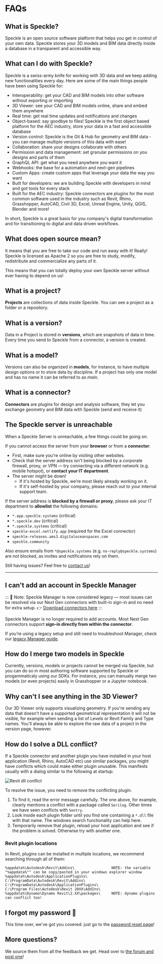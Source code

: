 # FAQs

## What is Speckle?

Speckle is an open source software platform that helps you get in control of your own data.
Speckle stores your 3D models and BIM data directly inside a database in a transparent and accessible way.

## What can I do with Speckle?

Speckle is a swiss-army knife for working with 3D data and we keep adding new functionalities every day. Here are some of the main things people have been using Speckle for:

- Interoperability: get your CAD and BIM models into other software without exporting or importing
- 3D Viewer: see your CAD and BIM models online, share and embed them anywhere
- Real time: get real time updates and notifications and changes
- Object-based: say goodbye to files! Speckle is the first object based platform for the AEC industry, store your data in a fast and accessible database
- Version control: Speckle is the Git & Hub for geometry and BIM data - you can manage multiple versions of this data with ease!
- Collaboration: share your designs collaborate with others
- Permission and data management: set granular permissions on you designs and parts of them
- GraphQL API: get what you need anywhere you want it
- Webhooks: the base for a automation and next-gen pipelines
- Custom Apps: create custom apps that leverage your data the way you want
- Built for developers: we are building Speckle with developers in mind and got tools for every stack
- Built for the AEC industry: Speckle connectors are plugins for the most common software used in the industry such as Revit, Rhino, Grasshopper, AutoCAD, Civil 3D, Excel, Unreal Engine, Unity, QGIS, Blender and more!

In short, Speckle is a great basis for you company's digital transformation and for transitioning to digital and data driven workflows.

## What does open source mean?

It means that you are free to take our code and run away with it! Really!
Speckle is licensed as Apache 2 so you are free to study, modify, redistribute and commercialize any parts of it.

This means that you can totally deploy your own Speckle server without ever having to depend on us!

## What is a project?

**Projects** are collections of data inside Speckle. You can see a project as a folder or a repository.

## What is a version?

Data in a Project is stored in **versions**, which are snapshots of data in time. Every time you send to Speckle from a connector, a version is created.

## What is a model?

Versions can also be organized in **models**, for instance, to have multiple design options or to store data by discipline. If a project has only one model and has no name it can be referred to as _main_.

## What is a connector?

**Connectors** are plugins for design and analysis software, they let you exchange geometry and BIM data with Speckle (send and receive it)

## The Speckle server is unreachable

When a Speckle Server is unreachable, a few things could be going on.

If you cannot access the server from your **browser** or from a **connector**:

- First, make sure you're online by visiting other websites.
- Check that the server address isn't being blocked by a corporate firewall, proxy, or VPN — try connecting via a different network (e.g. mobile hotspot), or **contact your IT department**.
- The server might be down!  
  - If it's hosted by Speckle, we’re most likely already working on it.
  - If it's self-hosted by your company, please reach out to your internal support team.

If the server address is **blocked by a firewall or proxy**, please ask your IT department to **allowlist** the following domains:

- `*.app.speckle.systems` (critical)
- `*.speckle.dev` (critical)
- `*.speckle.systems` (critical)
- `speckle-excel.netlify.app` (required for the Excel connector)
- `speckle-releases.ams3.digitaloceanspaces.com`
- `speckle.community`

Also ensure emails from `*@speckle.systems` (e.g. `no-reply@speckle.systems`) are not blocked, as invites and notifications rely on them.

Still having issues? Feel free to [contact us](https://speckle.systems/about/)!

---

## I can't add an account in Speckle Manager

::: 🔄 Note: 
Speckle Manager is now considered legacy — most issues can be resolved via our Next Gen connectors with built-in sign-in and no need for extra setup.
👉 [Download connectors here](https://app.speckle.systems/connectors)
:::

Speckle Manager is no longer required to add accounts. Most Next Gen connectors support **sign-in directly from within the connector**.

If you’re using a legacy setup and still need to troubleshoot Manager, check our [legacy Manager guide](/user/manager.html#troubleshooting).


## How do I merge two models in Speckle

Currently, versions, models or projects cannot be merged via Speckle, but you can do so in most authoring software supported by Speckle or progammaticaly using our SDKs. For instance, you can manually merge two models (or even projects) easily in Grasshopper or a Jupyter notebook.

## Why can't I see anything in the 3D Viewer?

Our 3D Viewer only supports visualizing geometry. If you're sending any data that doesn't have a supported geometrical representation it will not be visible, for example when sending a list of Levels or Revit Family and Type names. You'll always be able to explore the raw data of a project in the version page, however.

## How do I solve a DLL conflict?
If a Speckle connector and another plugin you have installed in your host application (Revit, Rhino, AutoCAD etc) use similar packages, you might have conflicts which could make either plugin unusable. This manifests usually with a dialog similar to the following at startup:

![Revit dll conflict](https://speckle.community/uploads/default/original/2X/c/c9633fc3de90cc9620350125b7a6cba33792ed0e.jpeg)

To resolve the issue, you need to remove the conflicting plugin. 
1. To find it, read the error message carefully. The one above, for example, clearly mentions a conflict with a package called `Serilog`. Other times we have seen conflicts with `Sentry`. 
2. Look inside each plugin folder until you find one containing a `*.dll` file with that name. The windows search functionality can help here.
3. Temporarily remove that plugin, reload your host application and see if the problem is solved. Otherwise try with another one.

### Revit plugin locations
In Revit, plugins can be installed in multiple locations, we recommend searching through all of them:

```
%appdata%\Autodesk\Revit\Addins\                 NOTE: the variable "%appdata%"" can be copy/pasted in your windows explorer window
%appdata%\Autodesk\ApplicationPlugins\
C:\ProgramData\Autodesk\Revit\Addins\
C:\ProgramData\Autodesk\ApplicationPlugins\
C:\Program Files\Autodesk\Revit 20XX\AddIns\
%appdata%\Dynamo\Dynamo Revit\2.XX\packages\     NOTE: dynamo plugins can conflict too!
```



## I forgot my password 🤔

This time over, we've got you covered: just go to the [password reset page](https://app.speckle.systems/authn/forgotten-password)!

## More questions?

We source them from all the feedback we get. Head over to [the forum and post one](https://speckle.community)!

